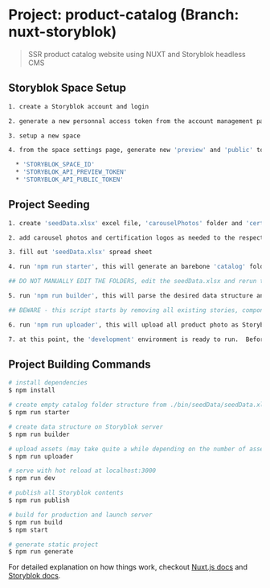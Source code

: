 # Project: product-catalog (Branch: nuxt-storyblok)

> SSR product catalog website using NUXT and Storyblok headless CMS

## Storyblok Space Setup

``` bash
1. create a Storyblok account and login

2. generate a new personnal access token from the account management page and record this token in the .env file, under the 'STORYBLOK_MANAGEMENT_API_TOKEN' key

3. setup a new space

4. from the space settings page, generate new 'preview' and 'public' tokens.  Record the tokens and the space id in the .env file, under the following keys:

  * 'STORYBLOK_SPACE_ID'
  * 'STORYBLOK_API_PREVIEW_TOKEN'
  * 'STORYBLOK_API_PUBLIC_TOKEN'
```

## Project Seeding

``` bash
1. create 'seedData.xlsx' excel file, 'carouselPhotos' folder and 'certifications' folder under './bin/seedData'

2. add carousel photos and certification logos as needed to the respective folders

3. fill out 'seedData.xlsx' spread sheet

4. run 'npm run starter', this will generate an barebone 'catalog' folder under './bin/seedData' that matches the data provided by 'seedData.xlsx'.  Proceed to add product and category photographs to the folder structure.

## DO NOT MANUALLY EDIT THE FOLDERS, edit the seedData.xlsx and rerun the start command to update the catalog folder structure

5. run 'npm run builder', this will parse the desired data structure and build it out in the specified Storyblok space.

## BEWARE - this script starts by removing all existing stories, components and assets from the specified content space, do not run this command on a required space

6. run 'npm run uploader', this will upload all product photo as Storyblok assets.  Depending on the number of products and photos, this will take quite a while.

7. at this point, the 'development' environment is ready to run.  Before 'production' deployment, be sure to run 'npm run publish'.  This will publish all contents for production build.
```

## Project Building Commands

``` bash
# install dependencies
$ npm install

# create empty catalog folder structure from ./bin/seedData/seedData.xlsx
$ npm run starter

# create data structure on Storyblok server
$ npm run builder

# upload assets (may take quite a while depending on the number of assets)
$ npm run uploader

# serve with hot reload at localhost:3000
$ npm run dev

# publish all Storyblok contents
$ npm run publish

# build for production and launch server
$ npm run build
$ npm start

# generate static project
$ npm run generate
```


For detailed explanation on how things work, checkout [Nuxt.js docs](https://nuxtjs.org) and [Storyblok docs](https://www.storyblok.com/docs/Prologue/Introduction).

